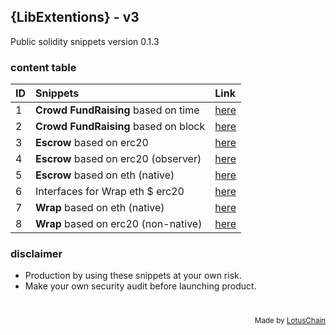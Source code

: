 ## {LibExtentions} - v3
Public solidity snippets version 0.1.3

### content table
| ID | Snippets | Link |
|---|:---|:---|
| 1 | **Crowd FundRaising** based on time | [here](./CrowdFund/CrowdFundBasedTime.sol) |
| 2 | **Crowd FundRaising** based on block | [here](./CrowdFund/CrowdFundBasedBlock.sol) |
| 3 | **Escrow** based on erc20 | [here](./Escrow/Escrow.sol) |
| 4 | **Escrow** based on erc20 (observer) | [here](./Escrow/EscrowObserver.sol) |
| 5 | **Escrow** based on eth (native) | [here](./Escrow/EscrowObserverEth.sol) |
| 6 | Interfaces for Wrap eth $ erc20 | [here](./Wrap/WrapInterfaces.sol) |
| 7 | **Wrap** based on eth (native) | [here](./Wrap/WrapETH.sol) |
| 8 | **Wrap** based on erc20 (non-native) | [here](./Wrap/WrapErc20.sol) |

### disclaimer
- Production by using these snippets at your own risk.
- Make your own security audit before launching product.

# 

<div align="right">
<sub>Made by <a href="https://lotuschain.org">LotusChain</a></sub>
</div>
